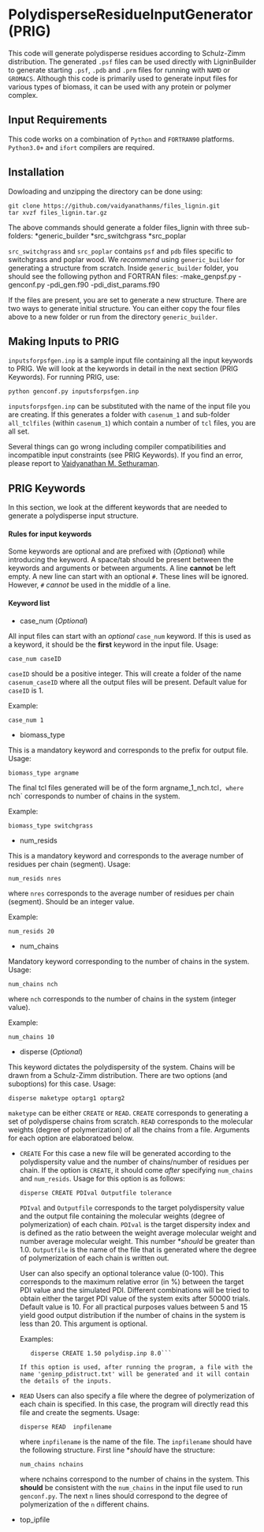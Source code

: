 # PolydisperseResidueInputGenerator (PRIG)

This code will generate polydisperse residues according to Schulz-Zimm
distribution. The generated `.psf` files can be used directly with
LigninBuilder to generate starting `.psf`, `.pdb` and `.prm` files for
running with `NAMD` or `GROMACS`. Although this code is primarily used
to generate input files for various types of biomass, it can be used
with any protein or polymer complex. 

## Input Requirements

This code works on a combination of `Python` and `FORTRAN90`
platforms. `Python3.0+` and `ifort` compilers are required.

## Installation

Dowloading and unzipping the directory can be done using:
```
git clone https://github.com/vaidyanathanms/files_lignin.git
tar xvzf files_lignin.tar.gz
```

The above commands should generate a folder files_lignin with three
sub-folders:
*generic_builder
*src_switchgrass
*src_poplar

`src_switchgrass` and `src_poplar` contains `psf` and `pdb` files
specific to switchgrass and poplar wood. We *recommend* using
`generic_builder` for generating a structure from scratch. Inside
`generic_builder` folder, you should see the following python and
FORTRAN files:
-make_genpsf.py
-genconf.py
-pdi_gen.f90
-pdi_dist_params.f90

If the files are present, you are set to generate a new structure.
There are two ways to generate initial structure. You can either copy
the four files above to a new folder or run from the directory
`generic_builder`. 

## Making Inputs to PRIG

`inputsforpsfgen.inp` is a sample input file containing all the input
keywords to PRIG. We will look at the keywords in detail in the next
section (PRIG Keywords). For running PRIG, use:

```python genconf.py inputsforpsfgen.inp```

`inputsforpsfgen.inp` can be substituted with the name of the input
file you are creating. If this generates a folder with `casenum_1` and
sub-folder `all_tclfiles` (within `casenum_1`) which contain a number
of `tcl` files, you are all set. 

Several things can go wrong including compiler compatibilities and
incompatible input constraints (see PRIG Keywords). If you find an
error, please report to [Vaidyanathan M. Sethuraman](v0e@ornl.gov).

## PRIG Keywords

In this section, we look at the different keywords that are needed to
generate a polydisperse input structure. 

#### Rules for input keywords
Some keywords are optional and are prefixed with (*Optional*) while
introducing the keyword. A space/tab should be present between the
keywords and arguments or between arguments. A line **cannot** be left
empty. A new line can start with an optional `#`. These lines will be
ignored. However, `#` *cannot* be used in the middle of a line.

#### Keyword list

* case_num (*Optional*)

All input files can start with an *optional* `case_num` keyword. If
this is used as a keyword, it should be the **first** keyword in the
input file. Usage:

```case_num caseID```

`caseID` should be a positive integer. This will create a folder of the
name `casenum_caseID` where all the output files will be
present. Default value for `caseID` is 1.


Example:

```case_num 1```


* biomass_type

This is a mandatory keyword and corresponds to the prefix for output
file. Usage: 

```biomass_type argname```

The final tcl files generated will be of the form argname_1_nch.tcl`,
where `nch` corresponds to number of chains in the system.


Example:

```biomass_type switchgrass```


* num_resids

This is a mandatory keyword and corresponds to the average number of
residues per chain (segment). Usage:

```num_resids nres```

where `nres` corresponds to the average number of residues per chain
(segment). Should be an integer value.


Example:

```num_resids 20```


* num_chains

Mandatory keyword corresponding to the number of chains in the
system. Usage:

```num_chains nch```

where `nch` corresponds to the number of chains in the system (integer
value). 

Example:

```num_chains 10```

* disperse (*Optional*)

This keyword dictates the polydispersity of the system. Chains will be
drawn from a Schulz-Zimm distribution. There are two options (and
suboptions) for this case. Usage:

```disperse maketype optarg1 optarg2```

`maketype` can be either `CREATE` or `READ`. `CREATE` corresponds to
generating a set of polydisperse chains from scratch. `READ`
corresponds to the molecular weights (degree of polymerization) of all
the chains from a file. Arguments for each option are elaboratoed
below.

  * `CREATE` 
    For this case a new file will be generated according to the
    polydispersity value and the number of chains/number of residues
    per chain. If the option is `CREATE`, it should come *after*
    specifying `num_chains` and `num_resids`. Usage for this option is
    as follows:

    ```disperse CREATE PDIval Outputfile tolerance```

    `PDIval` and `Outputfile` corresponds to the target polydispersity
    value and the output file containing the molecular weights (degree
    of polymerization) of each chain. `PDIval` is the target dispersity
    index and is defined as the ratio between the weight average
    molecular weight and number average molecular weight. This number
    **should* be greater than 1.0. `Outputfile` is the name of the file
    that is generated where the degree of polymerization of each chain
    is written out.

    User can also specify an optional tolerance value (0-100). This
    corresponds to the maximum relative error (in %) between the target
    PDI  value and the simulated PDI. Different combinations will be
    tried to obtain either the target PDI value of the system exits
    after 50000 trials. Default value is 10. For all practical purposes
    values between 5 and 15 yield good output distribution if the number
    of chains in the system is less than 20. This argument is optional.
  
    Examples:

     ```disperse CREATE 1.50 polydisp.inp
        disperse CREATE 1.50 polydisp.inp 8.0```

    If this option is used, after running the program, a file with the
    name 'geninp_pdistruct.txt' will be generated and it will contain
    the details of the inputs.

  * `READ`
    Users can also specify a file where the degree of polymerization of
    each chain is specified. In this case, the program will directly
    read this file and create the segments. Usage:

    ```disperse READ  inpfilename```

    where `inpfilename` is the name of the file. The `inpfilename`
    should have the following structure. First line **should* have the
    structure: 

    ```num_chains nchains```

    where nchains correspond to the number of chains in the system. This
    **should** be consistent with the `num_chains` in the input file
    used to run `genconf.py`. The next `n` lines should correspond to
    the degree of polymerization of the `n` different chains.

* top_ipfile






